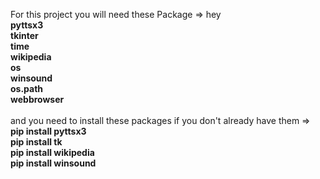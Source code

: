 For this project you will need these Package =>
hey
<b>
<br>
 pyttsx3 
<br>
tkinter 
<br>
time
<br>
wikipedia
<br>
os
<br>
winsound
<br>
os.path
<br>
webbrowser
<br>
</b>
<br>
and you need to install these packages if you don't already have them =>
<b>
<br>
pip install pyttsx3
<br>
pip install tk
<br>
pip install wikipedia
<br>
pip install winsound
<br>
</b>